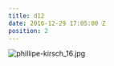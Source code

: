 ```yaml
---
title: d12
date: 2016-12-29 17:05:00 Z
position: 2
---
```


![phillipe-kirsch_16.jpg](/uploads/phillipe-kirsch_16.jpg)